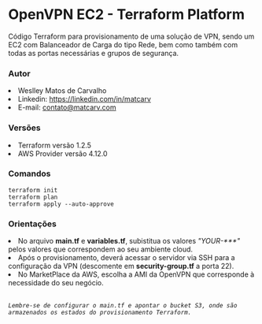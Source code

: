 <h1>OpenVPN EC2 - Terraform Platform</h1>
Código Terraform para provisionamento de uma solução de VPN, sendo um EC2 com Balanceador de Carga do tipo Rede, bem como também com todas as portas necessárias e grupos de segurança.

<h3>Autor</h3>
<li>Weslley Matos de Carvalho</li>
<li>Linkedin: <a href="https://linkedin.com/in/matcarv">https://linkedin.com/in/matcarv</a></li>
<li>E-mail: <a href="mailto:contato@matcarv.com">contato@matcarv.com</a>

<h3>Versões</h3>
<li>Terraform versão 1.2.5</li>
<li>AWS Provider versão 4.12.0</li>

<h3>Comandos</h3>

`terraform init`<br />
`terraform plan`<br />
`terraform apply --auto-approve`

<h3>Orientações</h3>
<li>No arquivo <b>main.tf</b> e <b>variables.tf</b>, subistitua os valores <i>"YOUR-***"</i> pelos valores que correspondem ao seu ambiente cloud.</li>
<li>Após o provisionamento, deverá acessar o servidor via SSH para a configuração da VPN (descomente em <b>security-group.tf</b> a porta 22).</li>
<li>No MarketPlace da AWS, escolha a AMI da OpenVPN que corresponde à necessidade do seu negócio.</li>
<br />

<i>`Lembre-se de configurar o main.tf e apontar o bucket S3, onde são armazenados os estados do provisionamento Terraform.`</i>

